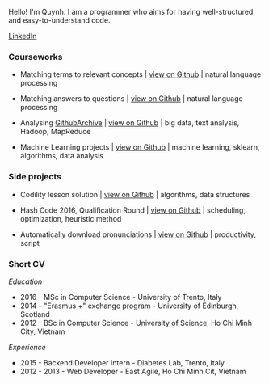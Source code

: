 Hello! I'm Quynh. I am a programmer who aims for having well-structured and easy-to-understand code.

[LinkedIn](https://www.linkedin.com/in/quynhpxnguyen)

### Courseworks
- Matching terms to relevant concepts | [view on Github](https://github.com/npxquynh/LUS-project2) | natural language processing

- Matching answers to questions | [view on Github](https://github.com/npxquynh/LUS_project3) | natural language processing

- Analysing [GithubArchive](https://www.githubarchive.org/) | [view on Github](https://github.com/npxquynh/data-information-integration) | big data, text analysis, Hadoop, MapReduce

- Machine Learning projects | [view on Github](https://github.com/npxquynh/machine-learning-trento) | machine learning, sklearn, algorithms, data analysis

### Side projects
- Codility lesson solution | [view on Github](https://github.com/npxquynh/codility) | algorithms, data structures

- Hash Code 2016, Qualification Round | [view on Github](https://github.com/npxquynh/best_team_ever/tree/master) | scheduling, optimization, heuristic method

- Automatically download pronunciations | [view on Github](https://github.com/npxquynh/learning_languages) | productivity, script

### Short CV

*Education*
- 2016 - MSc in Computer Science - University of Trento, Italy
- 2014 - "Erasmus +" exchange program - University of Edinburgh, Scotland
- 2012 - BSc in Computer Science - University of Science, Ho Chi Minh City, Vietnam

*Experience*
- 2015 - Backend Developer Intern - Diabetes Lab, Trento, Italy
- 2012 - 2013 - Web Developer - East Agile, Ho Chi Minh Cit, Vietnam
 